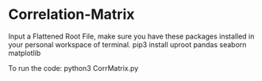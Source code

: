 # Correlation-Matrix
Input a Flattened Root File, make sure you have these packages installed in your personal workspace of terminal.
pip3 install uproot pandas seaborn matplotlib

To run the code:
python3 CorrMatrix.py 
